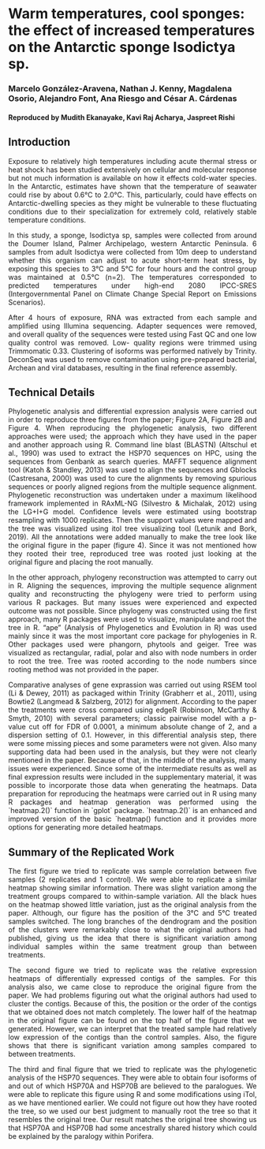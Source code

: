 # Warm temperatures, cool sponges: the effect of increased temperatures on the Antarctic sponge Isodictya sp.

### Marcelo González-Aravena, Nathan J. Kenny, Magdalena Osorio, Alejandro Font, Ana Riesgo and César A. Cárdenas

#### Reproduced by Mudith Ekanayake, Kavi Raj Acharya, Jaspreet Rishi

## Introduction

<p> <div style="text-align: justify"> Exposure to relatively high temperatures including acute thermal stress or heat shock has been studied extensively on cellular and molecular response but not much information is available on how it effects cold-water species. In the Antarctic, estimates have shown that the temperature of seawater could rise by about 0.6°C to 2.0°C. This, particularly, could have effects on Antarctic-dwelling species as they might be vulnerable to these fluctuating conditions due to their specialization for extremely cold, relatively stable temperature conditions. </div> </p>

<p> <div style="text-align: justify"> In this study, a sponge, Isodictya sp, samples were collected from around the Doumer Island, Palmer Archipelago, western Antarctic Peninsula. 6 samples from adult Isodictya were collected from 10m deep to understand whether this organism can adjust to acute short-term heat stress, by exposing this species to 3°C and 5°C for four hours and the control group was maintained at 0.5°C (n=2). The temperatures corresponded to predicted temperatures under high-end 2080 IPCC-SRES (Intergovernmental Panel on Climate Change Special Report on Emissions Scenarios). </div> </p>

<p> <div style="text-align: justify"> After 4 hours of exposure, RNA was extracted from each sample and amplified using Illumina sequencing. Adapter sequences were removed, and overall quality of the sequences were tested using Fast QC and one low quality control was removed. Low- quality regions were trimmed using Trimmomatic 0.33. Clustering of isoforms was performed natively by Trinity. DeconSeq was used to remove contamination using pre-prepared bacterial, Archean and viral databases, resulting in the final reference assembly. </div> </p>

## Technical Details

<p> <div style="text-align: justify"> Phylogenetic analysis and differential expression analysis were carried out in order to reproduce three figures from the paper; Figure 2A, Figure 2B and Figure 4. When reproducing the phylogenetic analysis, two different approaches were used; the approach which they have used in the paper and another approach using R. Command line blast (BLASTN) (Altschul et al., 1990) was used to extract the HSP70 sequences on HPC, using the sequences from Genbank as search queries. MAFFT sequence alignment tool (Katoh & Standley, 2013) was used to align the sequences and Gblocks (Castresana, 2000) was used to cure the alignments by removing spurious sequences or poorly aligned regions from the multiple sequence alignment. Phylogenetic reconstruction was undertaken under a maximum likelihood framework implemented in RAxML-NG (Silvestro & Michalak, 2012) using the LG+I+G model. Confidence levels were estimated using bootstrap resampling with 1000 replicates. Then the support values were mapped and the tree was visualized using itol tree visualizing tool (Letunik and Bork, 2019). All the annotations were added manually to make the tree look like the original figure in the paper (figure 4). Since it was not mentioned how they rooted their tree, reproduced tree was rooted just looking at the original figure and placing the root manually. </div> </p>

<p> <div style="text-align: justify"> In the other approach, phylogeny reconstruction was attempted to carry out in R. Aligning the sequences, improving the multiple sequence alignment quality and reconstructing the phylogeny were tried to perform using various R packages. But many issues were experienced and expected outcome was not possible. Since phylogeny was constructed using the first approach, many R packages were used to visualize, manipulate and root the tree in R. “ape” (Analysis of Phylogenetics and Evolution in R) was used mainly since it was the most important core package for phylogenies in R. Other packages used were phangorn, phytools and geiger. Tree was visualized as rectangular, radial, polar and also with node numbers in order to root the tree. Tree was rooted according to the node numbers since rooting method was not provided in the paper. </div> </p>

<p> <div style="text-align: justify"> Comparative analyses of gene exprassion was carried out using RSEM tool (Li & Dewey, 2011) as packaged within Trinity (Grabherr et al., 2011), using Bowtie2 (Langmead & Salzberg, 2012) for alignment. According to the paper the treatments were cross compared using edgeR (Robinson, McCarthy & Smyth, 2010) with several parameters; classic pairwise model with a p-value cut off for FDR of 0.0001, a minimum absolute change of 2, and a dispersion setting of 0.1. However, in this differential analysis step, there were some missing pieces and some parameters were not given. Also many supporting data had been used in the analysis, but they were not clearly mentioned in the paper. Because of that, in the middle of the analysis, many issues were experienced. Since some of the intermediate results as well as final expression results were included in the supplementary material, it was possible to incorporate those data when generating the heatmaps. Data preparation for reproducing the heatmaps were carried out in R using many R packages and heatmap generation was performed using the `heatmap.2()` function in `gplot` package. `heatmap.2()` is an enhanced and improved version of the basic `heatmap() function and it provides more options for generating more detailed heatmaps. </div> </p>

## Summary of the Replicated Work

<p> <div style="text-align: justify"> The first figure we tried to replicate was sample correlation between five samples (2 replicates and 1 control). We were able to replicate a similar heatmap showing similar information. There was slight variation among the treatment groups compared to within-sample variation. All the black hues on the heatmap showed little variation, just as the original analysis from the paper. Although, our figure has the position of the 3°C and 5°C treated samples switched. The long branches of the dendrogram and the position of the clusters were remarkably close to what the original authors had published, giving us the idea that there is significant variation among individual samples within the same treatment group than between treatments. </div> </p>

<p> <div style="text-align: justify"> The second figure we tried to replicate was the relative expression heatmaps of differentially expressed contigs of the samples. For this analysis also, we came close to reproduce the original figure from the paper. We had problems figuring out what the original authors had used to cluster the contigs. Because of this, the position or the order of the contigs that we obtained does not match completely. The lower half of the heatmap in the original figure can be found on the top half of the figure that we generated. However, we can interpret that the treated sample had relatively low expression of the contigs than the control samples. Also, the figure shows that there is significant variation among samples compared to between treatments. </div> </p>

<p> <div style="text-align: justify"> The third and final figure that we tried to replicate was the phylogenetic analysis of the HSP70 sequences. They were able to obtain four isoforms of and out of which HSP70A and HSP70B are believed to the paralogues. We were able to replicate this figure using R and some modifications using iTol, as we have mentioned earlier. We could not figure out how they have rooted the tree, so we used our best judgment to manually root the tree so that it resembles the original tree. Our result matches the original tree showing us that HSP70A and HSP70B had some ancestrally shared history which could be explained by the paralogy within Porifera. </div> </p>
